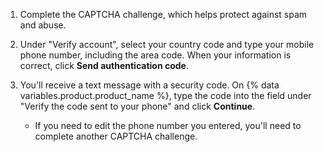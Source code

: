 1. Complete the CAPTCHA challenge, which helps protect against spam and abuse.
1. Under "Verify account", select your country code and type your mobile phone number, including the area code. When your information is correct, click **Send authentication code**.
1. You'll receive a text message with a security code. On {% data variables.product.product_name %}, type the code into the field under "Verify the code sent to your phone" and click **Continue**.

   - If you need to edit the phone number you entered, you'll need to complete another CAPTCHA challenge.
